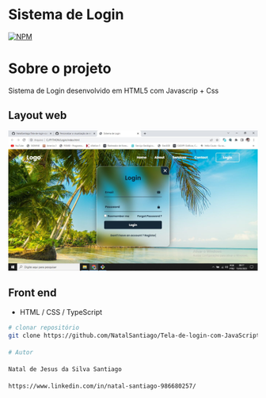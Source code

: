 # Sistema de Login
[![NPM](https://img.shields.io/npm/l/react)](https://github.com/NatalSantiago/Tela-de-login-com-JavaScript-css/blob/master/LICENSE) 

# Sobre o projeto

Sistema de Login desenvolvido em HTML5 com Javascrip + Css

## Layout web
![Web 1](https://github.com/NatalSantiago/Tela-de-login-com-JavaScript-css/blob/master/Tela01.png)

## Front end
- HTML / CSS / TypeScript

```bash
# clonar repositório
git clone https://github.com/NatalSantiago/Tela-de-login-com-JavaScript-css

# Autor

Natal de Jesus da Silva Santiago

https://www.linkedin.com/in/natal-santiago-986680257/

